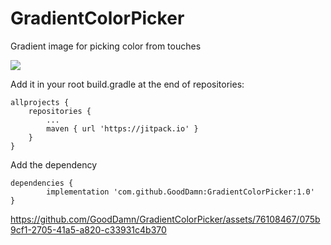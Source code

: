# GradientColorPicker
Gradient image for picking color from touches

[![](https://jitpack.io/v/GoodDamn/GradientColorPicker.svg)](https://jitpack.io/#GoodDamn/GradientColorPicker)

Add it in your root build.gradle at the end of repositories:

	allprojects {
		repositories {
			...
			maven { url 'https://jitpack.io' }
		}
	}
 
Add the dependency

	dependencies {
	        implementation 'com.github.GoodDamn:GradientColorPicker:1.0'
	}




https://github.com/GoodDamn/GradientColorPicker/assets/76108467/075b9cf1-2705-41a5-a820-c33931c4b370

